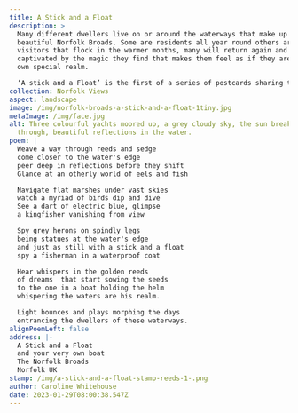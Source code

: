 ```yaml
---
title: A Stick and a Float
description: >
  Many different dwellers live on or around the waterways that make up the
  beautiful Norfolk Broads. Some are residents all year round others are
  visitors that flock in the warmer months, many will return again and again
  captivated by the magic they find that makes them feel as if they are in their
  own special realm. 

  ‘A stick and a Float’ is the first of a series of postcards sharing the joy that is the Norfolk Broads.
collection: Norfolk Views
aspect: landscape
image: /img/norfolk-broads-a-stick-and-a-float-1tiny.jpg
metaImage: /img/face.jpg
alt: Three colourful yachts moored up, a grey cloudy sky, the sun breaking
  through, beautiful reflections in the water.
poem: |
  Weave a way through reeds and sedge 
  come closer to the water's edge
  peer deep in reflections before they shift
  Glance at an otherly world of eels and fish

  Navigate flat marshes under vast skies  
  watch a myriad of birds dip and dive
  See a dart of electric blue, glimpse
  a kingfisher vanishing from view

  Spy grey herons on spindly legs
  being statues at the water's edge
  and just as still with a stick and a float
  spy a fisherman in a waterproof coat

  Hear whispers in the golden reeds 
  of dreams  that start sowing the seeds
  to the one in a boat holding the helm 
  whispering the waters are his realm.

  Light bounces and plays morphing the days
  entrancing the dwellers of these waterways.
alignPoemLeft: false
address: |-
  A Stick and a Float
  and your very own boat
  The Norfolk Broads
  Norfolk UK
stamp: /img/a-stick-and-a-float-stamp-reeds-1-.png
author: Caroline Whitehouse
date: 2023-01-29T08:00:38.547Z
---
```

